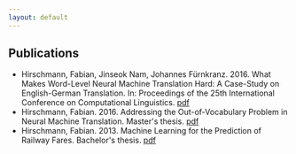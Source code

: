 ```yaml
---
layout: default
---
```

## Publications

- Hirschmann, Fabian, Jinseok Nam, Johannes Fürnkranz. 2016. What Makes Word-Level Neural Machine Translation Hard: A Case-Study on English-German Translation. In: Proceedings of the 25th International Conference on Computational Linguistics. [pdf](http://www.ke.tu-darmstadt.de/bibtex/attachments/single/374)
- Hirschmann, Fabian. 2016. Addressing the Out-of-Vocabulary Problem in Neural Machine Translation. Master's thesis. [pdf](http://www.ke.tu-darmstadt.de/bibtex/attachments/single/388)
- Hirschmann, Fabian. 2013. Machine Learning for the Prediction of Railway Fares. Bachelor's thesis. [pdf](https://www.ke.tu-darmstadt.de/lehre/arbeiten/bachelor/2013/Hirschmann_Fabian.pdf)


